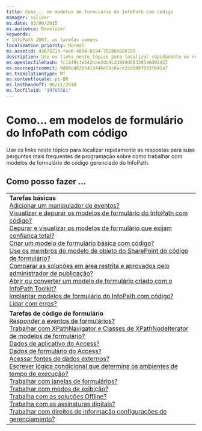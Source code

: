 ```yaml
---
title: Como... em modelos de formulário do InfoPath com código
manager: soliver
ms.date: 03/09/2015
ms.audience: Developer
keywords:
- InfoPath 2007, as tarefas comuns
localization_priority: Normal
ms.assetid: da678213-fae0-4854-8194-762866600100
description: Use os links neste tópico para localizar rapidamente as respostas para suas perguntas mais frequentes de programação sobre como trabalhar com modelos de formulário de código gerenciado do InfoPath.
ms.openlocfilehash: fc11491fe5424ae2dc0c33924dd63395a6d92d23
ms.sourcegitcommit: 9d60cd82b5413446e5bc8ace2cd689f683fb41a7
ms.translationtype: MT
ms.contentlocale: pt-BR
ms.lasthandoff: 06/11/2018
ms.locfileid: "19765581"
---
```

# <a name="how-do-iin-infopath-form-templates-with-code"></a>Como... em modelos de formulário do InfoPath com código

Use os links neste tópico para localizar rapidamente as respostas para suas perguntas mais frequentes de programação sobre como trabalhar com modelos de formulário de código gerenciado do InfoPath.
  
## <a name="how-do-i"></a>Como posso fazer …

||
|:-----|
|**Tarefas básicas** <br/> [Adicionar um manipulador de eventos?](how-to-add-an-event-handler.md) <br/> [Visualizar e depurar os modelos de formulário do InfoPath com código?](how-to-preview-and-debug-infopath-form-templates-with-code.md) <br/> [Depurar e visualizar os modelos de formulário que exijam confiança total?](how-to-preview-and-debug-form-templates-that-require-full-trust.md) <br/> [Criar um modelo de formulário básica com código?](walkthrough-creating-a-basic-form-template-with-code.md) <br/> [Use os membros do modelo de objeto do SharePoint do código de formulário?](how-to-use-sharepoint-object-model-members.md) <br/> [Comparar as soluções em área restrita e aprovados pelo administrador de publicação?](publishing-forms-with-code.md) <br/> [Abrir ou converter um modelo de formulário criado com o InfoPath Toolkit?](how-to-open-or-convert-a-form-template-created-with-the-infopath-toolkit.md) <br/> [Implantar modelos de formulário do InfoPath com código?](how-to-deploy-infopath-form-templates-with-code.md) <br/> [Lidar com erros?](how-to-handle-errors.md) <br/> |
|**Tarefas de código de formulário** <br/> [Responder a eventos de formulários?](how-to-respond-to-form-events.md) <br/> [Trabalhar com XPathNavigator e Classes de XPathNodeIterator de modelos de formulário?](how-to-work-with-the-xpathnavigator-and-xpathnodeiterator-classes.md) <br/> [Dados de aplicativo do Access?](how-to-access-application-data.md) <br/> [Dados de formulário do Access?](how-to-access-form-data.md) <br/> [Acessar fontes de dados externos?](how-to-access-external-data-sources.md) <br/> [Escrever lógica condicional que determina os ambientes de tempo de execução?](how-to-write-conditional-logic-that-determines-the-run-time-environment.md) <br/> [Trabalhar com janelas de formulários?](how-to-work-with-form-windows.md) <br/> [Trabalhar com modos de exibição?](how-to-work-with-views.md) <br/> [Trabalha com as soluções Offline?](how-to-work-with-offline-solutions.md) <br/> [Trabalha com as assinaturas digitais?](how-to-work-with-digital-signatures.md) <br/> [Trabalhar com direitos de informação configurações de gerenciamento?](how-to-work-with-information-rights-management-settings.md) <br/> |
   


